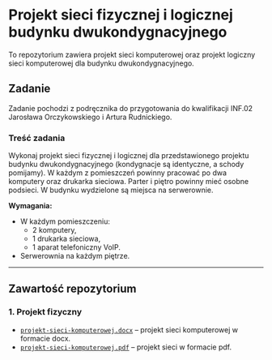 # Projekt sieci fizycznej i logicznej budynku dwukondygnacyjnego

To repozytorium zawiera projekt sieci komputerowej oraz projekt logiczny sieci komputerowej dla budynku dwukondygnacyjnego.

## Zadanie

Zadanie pochodzi z podręcznika do przygotowania do kwalifikacji INF.02 Jarosława Orczykowskiego i Artura Rudnickiego.

### Treść zadania

Wykonaj projekt sieci fizycznej i logicznej dla przedstawionego projektu budynku dwukondygnacyjnego (kondygnacje są identyczne, a schody pomijamy). W każdym z pomieszczeń powinny pracować po dwa komputery oraz drukarka sieciowa. Parter i piętro powinny mieć osobne podsieci. W budynku wydzielone są miejsca na serwerownie.

**Wymagania:**
- W każdym pomieszczeniu:
  - 2 komputery,
  - 1 drukarka sieciowa,
  - 1 aparat telefoniczny VoIP.
- Serwerownia na każdym piętrze.

---

## Zawartość repozytorium

### 1. Projekt fizyczny
- [`projekt-sieci-komputerowej.docx`](projekt-fizyczny/projekt-sieci-komputerowej.docx) – projekt sieci komputerowej w formacie docx.
- [`projekt-sieci-komputerowej.pdf`](projekt-fizyczny/projekt-sieci-komputerowej.pdf) – projekt sieci w formacie pdf.

